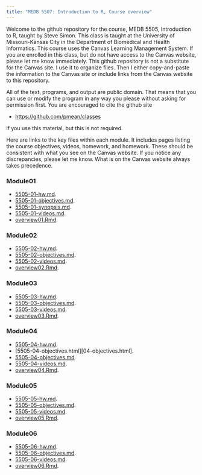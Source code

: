 ```yaml
---
title: "MEDB 5507: Introduction to R, Course overview"
---
```


<!--This file was first created on 2022-01-15.-->

Welcome to the github repository for the course, MEDB 5505, Introduction to R, taught by Steve Simon. This class is taught at the University of Missouri-Kansas City in the Department of Biomedical and Health Informatics. This course uses the Canvas Learning Management System. If you are enrolled in this class, but do not have access to the Canvas website, please let me know immediately. This github repository is not a substitute for the Canvas site. I use it to organize files. Then I either copy-and-paste the information to the Canvas site or include links from the Canvas website to this repository.

All of the text, programs, and output are public domain. That means that you can use or modify the program in any way you please without asking for permission first. You are encouraged to cite the github site

+ https://github.com/pmean/classes

if you use this material, but this is not required.

Here are links to the key files within each module. It includes pages listing the course objectives, videos, homework, and homework. These should be consistent with what you see on the Canvas website. If you notice any discrepancies, please let me know. What is on the Canvas website always takes precedence.

### Module01

+ [5505-01-hw.md][01-hw].
+ [5505-01-objectives.md][01-objectives].
+ [5505-01-synopsis.md][01-synopsis].
+ [5505-01-videos.md][01-videos].
+ [overview01.Rmd][overview01.Rmd].

### Module02

+ [5505-02-hw.md][02-hw].
+ [5505-02-objectives.md][02-objectives].
+ [5505-02-videos.md][02-videos].
+ [overview02.Rmd][overview02.Rmd].

### Module03

+ [5505-03-hw.md][03-hw].
+ [5505-03-objectives.md][03-objectives].
+ [5505-03-videos.md][03-videos].
+ [overview03.Rmd][overview03.Rmd].

### Module04

+ [5505-04-hw.md][04-hw].
+ [5505-04-objectives.html][04-objectives.html].
+ [5505-04-objectives.md][04-objectives].
+ [5505-04-videos.md][04-videos].
+ [overview04.Rmd][overview04.Rmd].

### Module05

+ [5505-05-hw.md][05-hw].
+ [5505-05-objectives.md][05-objectives].
+ [5505-05-videos.md][05-videos].
+ [overview05.Rmd][overview05.Rmd].

### Module06

+ [5505-06-hw.md][06-hw].
+ [5505-06-objectives.md][06-objectives].
+ [5505-06-videos.md][06-videos].
+ [overview06.Rmd][overview06.Rmd].

[01-hw]: https://github.com/pmean/classes/blob/master/introduction-to-r/modules/5505-01-hw.md
[02-hw]: https://github.com/pmean/classes/blob/master/introduction-to-r/modules/5505-02-hw.md
[03-hw]: https://github.com/pmean/classes/blob/master/introduction-to-r/modules/5505-03-hw.md
[04-hw]: https://github.com/pmean/classes/blob/master/introduction-to-r/modules/5505-04-hw.md
[05-hw]: https://github.com/pmean/classes/blob/master/introduction-to-r/modules/5505-05-hw.md
[06-hw]: https://github.com/pmean/classes/blob/master/introduction-to-r/modules/5505-06-hw.md

[01-objectives]: https://github.com/pmean/classes/blob/master/introduction-to-r/modules/5505-01-objectives.md
[02-objectives]: https://github.com/pmean/classes/blob/master/introduction-to-r/modules/5505-02-objectives.md
[03-objectives]: https://github.com/pmean/classes/blob/master/introduction-to-r/modules/5505-03-objectives.md
[04-objectives]: https://github.com/pmean/classes/blob/master/introduction-to-r/modules/5505-04-objectives.md
[05-objectives]: https://github.com/pmean/classes/blob/master/introduction-to-r/modules/5505-05-objectives.md
[06-objectives]: https://github.com/pmean/classes/blob/master/introduction-to-r/modules/5505-06-objectives.md

[01-synopsis]: https://github.com/pmean/classes/blob/master/introduction-to-r/modules/5505-01-synopsis.md

[01-videos]: https://github.com/pmean/classes/blob/master/introduction-to-r/modules/5505-01-videos.md
[02-videos]: https://github.com/pmean/classes/blob/master/introduction-to-r/modules/5505-02-videos.md
[03-videos]: https://github.com/pmean/classes/blob/master/introduction-to-r/modules/5505-03-videos.md
[04-videos]: https://github.com/pmean/classes/blob/master/introduction-to-r/modules/5505-04-videos.md
[05-videos]: https://github.com/pmean/classes/blob/master/introduction-to-r/modules/5505-05-videos.md
[06-videos]: https://github.com/pmean/classes/blob/master/introduction-to-r/modules/5505-06-videos.md

[overview01.Rmd]: https://github.com/pmean/classes/blob/master/introduction-to-r/modules/overview01.Rmd
[overview02.Rmd]: https://github.com/pmean/classes/blob/master/introduction-to-r/modules/overview02.Rmd
[overview03.Rmd]: https://github.com/pmean/classes/blob/master/introduction-to-r/modules/overview03.Rmd
[overview04.Rmd]: https://github.com/pmean/classes/blob/master/introduction-to-r/modules/overview04.Rmd
[overview05.Rmd]: https://github.com/pmean/classes/blob/master/introduction-to-r/modules/overview05.Rmd
[overview06.Rmd]: https://github.com/pmean/classes/blob/master/introduction-to-r/modules/overview06.Rmd
> 
